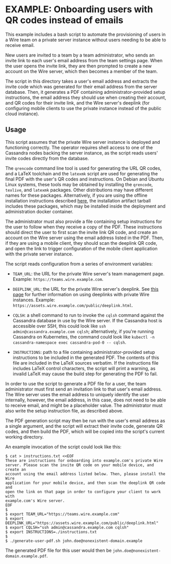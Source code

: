EXAMPLE: Onboarding users with QR codes instead of emails
=========================================================

This example includes a bash script to automate the provisioning of users in a Wire
team on a private server instance without users needing to be able to receive
email.

New users are invited to a team by a team administrator, who sends an invite
link to each user's email address from the team settings page. When the user
opens the invite link, they are then prompted to create a new account on the
Wire server, which then becomes a member of the team.

The script in this directory takes a user's email address and extracts
the invite code which was generated for their email address from the server
database. Then, it generates a PDF containing administrator-provided setup
instructions, the email address they should use when creating their account,
and QR codes for their invite link, and the Wire server's deeplink (for
configuring mobile clients to use the private instance instead of the public
cloud instance).

## Usage

This script assumes that the private Wire server instance is deployed and
functioning correctly. The operator requires shell access to one of the
Cassandra nodes backing the server instance, as the script reads users' invite
codes directly from the database.

The `qrencode` command line tool is used for generating the URL QR codes,
and a LaTeX toolchain and the `latexmk` script are used for generating the
final PDF with the user's QR codes and instructions. On Debian and Ubuntu Linux
systems, these tools may be obtained by installing the `qrencode`, `texlive`,
and `latexmk` packages. Other distributions may have different names for these
packages. Alternatively, if you are using the offline installation instructions
described [here](../../offline/docs.md), the installation artifact tarball
includes these packages, which may be installed inside the deployment and
administration docker container.

The administrator must also provide a file containing setup instructions for
the user to follow when they receive a copy of the PDF. These instructions
should direct the user to first scan the invite link QR code, and create an
account on the Wire server using the email address listed in the PDF. Then,
if they are using a mobile client, they should scan the deeplink QR code, and
open the link to trigger configuration of the mobile client application with
the private server instance.

The script reads configuration from a series of environment variables:

- `TEAM_URL`: the URL for the private Wire server's team management
  page. Example: `https://teams.wire.example.com`.

- `DEEPLINK_URL`: the URL for the private Wire server's deeplink. See [this
  page](https://docs.wire.com/how-to/associate/deeplink.html) for further
  information on using deeplinks with private Wire instances. Example:
  `https://assets.wire.example.com/public/deeplink.html`.

- `CQLSH`: a shell command to run to invoke the `cqlsh` command against the
  Cassandra database in use by the Wire server. If the Cassandra host is
  accessible over SSH, this could look like `ssh admin@cassandra.example.com
  cqlsh`; alternatively, if you're running Cassandra on Kubernetes, the command
  could look like `kubectl -n cassandra-namespace exec cassandra-pod-0 --
  cqlsh`.

- `INSTRUCTIONS`: path to a file containing administrator-provided setup
  instructions to be included in the generated PDF. The contents of this file
  are included in the LaTeX sources verbatim. If the instructions file includes
  LaTeX control characters, the script will print a warning, as invalid LaTeX
  may cause the build step for generating the PDF to fail.

In order to use the script to generate a PDF file for a user, the team
administrator must first send an invitation link to that user's email
address. The Wire server uses the email address to uniquely identify the user
internally, however, the email address, in this case, does not need to be able
to receive email, and might be a placeholder value. The administrator must also
write the setup instruction file, as described above.

The PDF generation script may then be run with the user's email address as a
single argument, and the script will extract their invite code, generate QR
codes, and then build the PDF, which will be copied into the script's current
working directory.

An example invocation of the script could look like this:

    $ cat > instructions.txt <<EOF
    These are instructions for onboarding into example.com's private Wire
    server. Please scan the invite QR code on your mobile device, and create an
    account using the email address listed below. Then, please install the Wire
    application for your mobile device, and then scan the deeplink QR code and
    open the link on that page in order to configure your client to work with
    example.com's Wire server.
    EOF
    $
    $ export TEAM_URL="https://teams.wire.example.com"
    $ export DEEPLINK_URL="https://assets.wire.example.com/public/deeplink.html"
    $ export CQLSH="ssh admin@cassandra.example.com cqlsh"
    $ export INSTRUCTIONS=./instructions.txt
    $
    $ ./generate-user-pdf.sh john.doe@nonexistent-domain.example

The generated PDF file for this user would then be
`john.doe@nonexistent-domain.example.pdf`.


